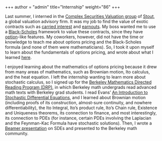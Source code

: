 +++
author = "admin"
title="Internship"
weight="86"
+++

Last summer, I interned in the [Complex Securities Valuation group](https://www.stout.com/en/services/complex-securities-and-financial-instruments/) of [Stout](https://www.stout.com/en/), a global valuation advisory firm. It was my job to find the value of exotic contracts such as [carried interest](https://www.investopedia.com/terms/c/carriedinterest.asp) and [earnouts](https://www.investopedia.com/terms/e/earnout.asp). My boss wanted me to use a [Black-Scholes](https://www.investopedia.com/terms/b/blackscholes.asp) framework to value these contracts, since they have [option](https://www.investopedia.com/terms/o/option.asp)-like features. My coworkers, however, did not have the time or knowledge to teach me about options pricing and the Black-Scholes formula (and none of them were mathematicians). So, I took it upon myself to learn about the fundamentals of options pricing, and wrote about what I learned [here](/pdf/BSPaper.pdf).

I enjoyed learning about the mathematics of options pricing because it drew from many areas of mathematics, such as Brownian motion, Ito calculus, and the heat equation. I left the internship wanting to learn more about stochastic calculus, so I signed up for the [Berkeley Mathematics Directed Reading Program (DRP)](https://math.berkeley.edu/wp/drp/), in which Berkeley math undergrads read advanced math texts with Berkeley grad students. I read Evans’ [An Introduction to Stochastic Differential Equations](/pdf/EvansSDE.pdf), and I learned about Brownian motion (including proofs of its construction, almost-sure continuity, and nowhere differentiability), the Ito Integral, Ito’s product rule, Ito’s Chain rule, Existence and Uniqueness theorems, its connection to finance, and most interestingly, its connection to PDEs (for instance, certain PDEs involving the Laplacian and the Feynman-Kac Formula have stochastic solutions). Then, I wrote a [Beamer presentation](/pdf/SDEbeamer.pdf) on SDEs and presented to the Berkeley math community.
